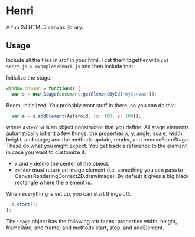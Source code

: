 Henri
=====

A fun 2d HTML5 canvas library.

Usage
-----

Include all the files in src/ in your html. I cat them together with
`cat src/*.js > examples/henri.js` and then include that.

Initialize the stage:

```javascript
window.onload = function() {
  var s = new Stage(document.getElementById('myCanvas'));

```

Boom, initialized. You probably want stuff in there, so you can do  this:

```javascript
  var a = s.addElement(Asteroid, {x: 100, y: 100});
```

where `Asteroid` is an object constructor that you define. All stage elements
automatically inherit a few things:  the properties x, y, angle, scale, width,
height, and stage; and the methods update, render, and removeFromStage. These do
what you might expect. You get back a reference to the element in case you want
to customize it.

- `x` and `y` define the center of the object.
- `render` must return an image element (i.e. something you can pass to
  CanvasRenderingContext2D.drawImage). By default it gives a big black rectangle
  where the element is.

When everything is set up, you can start things off:

```javascript
  s.start();
};
```

The `Stage` object has the following attributes:  properties width, height,
frameRate, and frame; and methods start, stop, and addElement.